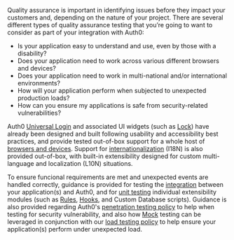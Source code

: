 Quality assurance is important in identifying issues before they impact your customers and, depending on the nature of your project. There are several different types of quality assurance testing that you’re going to want to consider as part of your integration with Auth0:

* Is your application easy to understand and use, even by those with a disability? 
* Does your application need to work across various different browsers and devices?
* Does your application need to work in multi-national and/or international environments? 
* How will your application perform when subjected to unexpected production loads?
* How can you ensure my applications is safe from security-related vulnerabilities?

Auth0 [Universal Login](/universal-login) and associated UI widgets (such as [Lock](/libraries/lock)) have already been designed and built following usability and accessibility best practices, and provide tested out-of-box support for a whole host of [browsers and devices](/support/matrix#browsers). Support for [internationalization](/i18n) (I18N) is also provided out-of-box, with built-in extensibility designed for custom multi-language and localization (L10N) situations.  

To ensure funcional requirements are met and unexpected events are handled correctly, guidance is provided for testing the [integration](#integration-testing) between your application(s) and Auth0, and for [unit testing](#unit-testing) individual extensibility modules (such as [Rules](/rules/guides/debug#try-this-rule), [Hooks](/hooks/guides/edit-hooks-using-dashboard#test-hooks), and Custom Database scripts). Guidance is also provided regarding Auth0's [penetration testing policy](/policies/penetration-testing) to help when testing for security vulnerability, and also how [Mock](#mock-testing) testing can be leveraged in conjunction with our [load testing policy](/policies/load-testing) to help ensure your application(s) perform under unexpected load.  